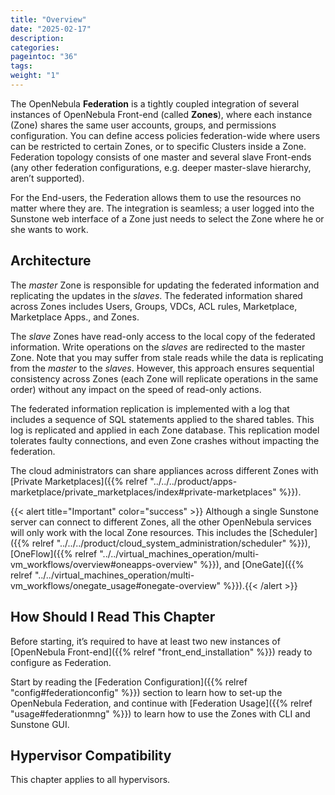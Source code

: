 ```yaml
---
title: "Overview"
date: "2025-02-17"
description:
categories:
pageintoc: "36"
tags:
weight: "1"
---
```


<a id="introf"></a>

<!--# Overview -->

The OpenNebula **Federation** is a tightly coupled integration of several instances of OpenNebula Front-end (called **Zones**), where each instance (Zone) shares the same user accounts, groups, and permissions configuration. You can define access policies federation-wide where users can be restricted to certain Zones, or to specific Clusters inside a Zone. Federation topology consists of one master and several slave Front-ends (any other federation configurations, e.g. deeper master-slave hierarchy, aren’t supported).

For the End-users, the Federation allows them to use the resources no matter where they are. The integration is seamless; a user logged into the Sunstone web interface of a Zone just needs to select the Zone where he or she wants to work.

<a id="introf-architecture"></a>

## Architecture

The *master* Zone is responsible for updating the federated information and replicating the updates in the *slaves*. The federated information shared across Zones includes Users, Groups, VDCs, ACL rules, Marketplace, Marketplace Apps., and Zones.

The *slave* Zones have read-only access to the local copy of the federated information. Write operations on the *slaves* are redirected to the master Zone. Note that you may suffer from stale reads while the data is replicating from the *master* to the *slaves*. However, this approach ensures sequential consistency across Zones (each Zone will replicate operations in the same order) without any impact on the speed of read-only actions.

The federated information replication is implemented with a log that includes a sequence of SQL statements applied to the shared tables. This log is replicated and applied in each Zone database. This replication model tolerates faulty connections, and even Zone crashes without impacting the federation.

The cloud administrators can share appliances across different Zones with [Private Marketplaces]({{% relref "../../../product/apps-marketplace/private_marketplaces/index#private-marketplaces" %}}).

{{< alert title="Important" color="success" >}}
Although a single Sunstone server can connect to different Zones, all the other OpenNebula services will only work with the local Zone resources. This includes the [Scheduler]({{% relref "../../../product/cloud_system_administration/scheduler" %}}), [OneFlow]({{% relref "../../virtual_machines_operation/multi-vm_workflows/overview#oneapps-overview" %}}), and [OneGate]({{% relref "../../virtual_machines_operation/multi-vm_workflows/onegate_usage#onegate-overview" %}}).{{< /alert >}} 

## How Should I Read This Chapter

Before starting, it’s required to have at least two new instances of [OpenNebula Front-end]({{% relref "front_end_installation" %}}) ready to configure as Federation.

Start by reading the [Federation Configuration]({{% relref "config#federationconfig" %}}) section to learn how to set-up the OpenNebula Federation, and continue with [Federation Usage]({{% relref "usage#federationmng" %}}) to learn how to use the Zones with CLI and Sunstone GUI.

## Hypervisor Compatibility

This chapter applies to all hypervisors.
